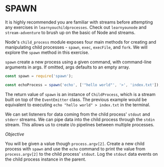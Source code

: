 # SPAWN

It is highly recommended you are familiar with streams before attempting any exercises in `learnyouchildprocesses`. Check out `learnyounode` and `stream-adventure` to brush up on the basic of Node and streams.

Node's `child_process` module exposes four main methods for creating and manipulating child processes - `spawn`, `exec`, `execFile`, and `fork`. We will explore the `spawn` method in this exercise.

`spawn` create a new process using a given command, with command-line arguments in args. If omitted, args defaults to an empty array.

```js
const spawn = require('spawn');

const echoProcess = spawn('echo', ['"hello world"', '>', 'index.txt']);
```

The return value of `spawn` is an instance of `ChildProcess`, which is a stream built on top of the `EventEmitter` class. The previous example would be equivalent to executing `echo "hello world" > index.txt` in the terminal.

We can set listeners for data coming from the child process' `stdout` and `stderr` streams. We can pipe data into the child process through the `stdin` stream. This allows us to create i/o pipelines between multiple processes.

_Objective_

You will be given a value though `process.argv[2]`. Create a new child process with `spawn` and use the `echo` command to print the value from `process.argv[2]` to the child process' `stdout`. Log the `stdout` data events on the child process instance in the parent.
